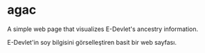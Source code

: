 # agac

A simple web page that visualizes E-Devlet's ancestry information.

E-Devlet'in soy bilgisini görselleştiren basit bir web sayfası.

